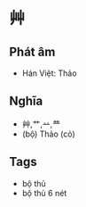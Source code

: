 # 艸

## Phát âm
* Hán Việt: Thảo

## Nghĩa
* 艸,艹,䒑,龷
* (bộ) Thảo (cỏ)

## Tags
* bộ thủ
* bộ thủ 6 nét

<script>window.HANZI_FIELD='艸';</script>